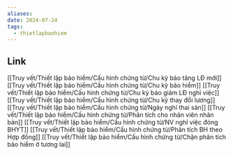 ```yaml
---
aliases: 
date: 2024-07-24
tags:
  - thietlapbaohiem
---
```

## Link
[[Truy vết/Thiết lập bảo hiểm/Cấu hình chứng từ/Chu kỳ báo tăng LĐ mới]] 	
[[Truy vết/Thiết lập bảo hiểm/Cấu hình chứng từ/Chu kỳ bảo hiểm]] 
[[Truy vết/Thiết lập bảo hiểm/Cấu hình chứng từ/Chu kỳ báo giảm LĐ nghỉ việc]]
[[Truy vết/Thiết lập bảo hiểm/Cấu hình chứng từ/Chu kỳ thay đổi lương]]
[[Truy vết/Thiết lập bảo hiểm/Cấu hình chứng từ/Ngày nghỉ thai sản]]
[[Truy vết/Thiết lập bảo hiểm/Cấu hình chứng từ/Phân tích cho nhân viên nhân bản]]
[[Truy vết/Thiết lập bảo hiểm/Cấu hình chứng từ/NV nghỉ việc đóng BHYT]]
[[Truy vết/Thiết lập bảo hiểm/Cấu hình chứng từ/Phân tích BH theo Hợp đồng]]
[[Truy vết/Thiết lập bảo hiểm/Cấu hình chứng từ/Chặn phân tích bảo hiểm ở tương lai]]